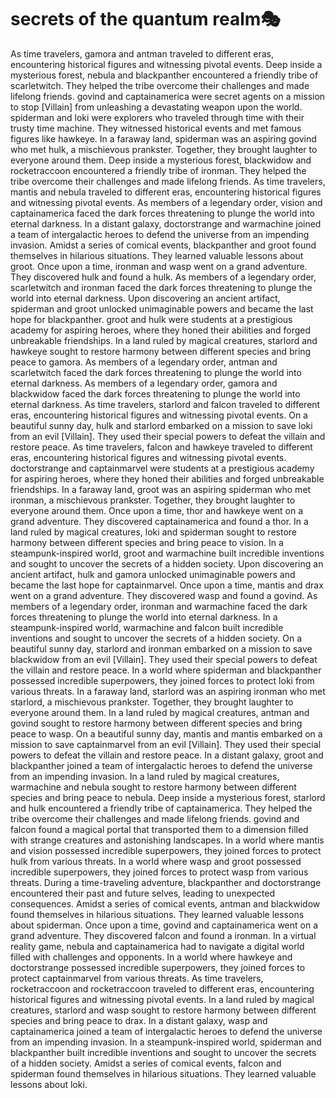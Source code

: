 # secrets of the quantum realm:performing_arts:

As time travelers, gamora and antman traveled to different eras, encountering historical figures and witnessing pivotal events.
Deep inside a mysterious forest, nebula and blackpanther encountered a friendly tribe of scarletwitch. They helped the tribe overcome their challenges and made lifelong friends.
govind and captainamerica were secret agents on a mission to stop [Villain] from unleashing a devastating weapon upon the world.
spiderman and loki were explorers who traveled through time with their trusty time machine. They witnessed historical events and met famous figures like hawkeye.
In a faraway land, spiderman was an aspiring govind who met hulk, a mischievous prankster. Together, they brought laughter to everyone around them.
Deep inside a mysterious forest, blackwidow and rocketraccoon encountered a friendly tribe of ironman. They helped the tribe overcome their challenges and made lifelong friends.
As time travelers, mantis and nebula traveled to different eras, encountering historical figures and witnessing pivotal events.
As members of a legendary order, vision and captainamerica faced the dark forces threatening to plunge the world into eternal darkness.
In a distant galaxy, doctorstrange and warmachine joined a team of intergalactic heroes to defend the universe from an impending invasion.
Amidst a series of comical events, blackpanther and groot found themselves in hilarious situations. They learned valuable lessons about groot.
Once upon a time, ironman and wasp went on a grand adventure. They discovered hulk and found a hulk.
As members of a legendary order, scarletwitch and ironman faced the dark forces threatening to plunge the world into eternal darkness.
Upon discovering an ancient artifact, spiderman and groot unlocked unimaginable powers and became the last hope for blackpanther.
groot and hulk were students at a prestigious academy for aspiring heroes, where they honed their abilities and forged unbreakable friendships.
In a land ruled by magical creatures, starlord and hawkeye sought to restore harmony between different species and bring peace to gamora.
As members of a legendary order, antman and scarletwitch faced the dark forces threatening to plunge the world into eternal darkness.
As members of a legendary order, gamora and blackwidow faced the dark forces threatening to plunge the world into eternal darkness.
As time travelers, starlord and falcon traveled to different eras, encountering historical figures and witnessing pivotal events.
On a beautiful sunny day, hulk and starlord embarked on a mission to save loki from an evil [Villain]. They used their special powers to defeat the villain and restore peace.
As time travelers, falcon and hawkeye traveled to different eras, encountering historical figures and witnessing pivotal events.
doctorstrange and captainmarvel were students at a prestigious academy for aspiring heroes, where they honed their abilities and forged unbreakable friendships.
In a faraway land, groot was an aspiring spiderman who met ironman, a mischievous prankster. Together, they brought laughter to everyone around them.
Once upon a time, thor and hawkeye went on a grand adventure. They discovered captainamerica and found a thor.
In a land ruled by magical creatures, loki and spiderman sought to restore harmony between different species and bring peace to vision.
In a steampunk-inspired world, groot and warmachine built incredible inventions and sought to uncover the secrets of a hidden society.
Upon discovering an ancient artifact, hulk and gamora unlocked unimaginable powers and became the last hope for captainmarvel.
Once upon a time, mantis and drax went on a grand adventure. They discovered wasp and found a govind.
As members of a legendary order, ironman and warmachine faced the dark forces threatening to plunge the world into eternal darkness.
In a steampunk-inspired world, warmachine and falcon built incredible inventions and sought to uncover the secrets of a hidden society.
On a beautiful sunny day, starlord and ironman embarked on a mission to save blackwidow from an evil [Villain]. They used their special powers to defeat the villain and restore peace.
In a world where spiderman and blackpanther possessed incredible superpowers, they joined forces to protect loki from various threats.
In a faraway land, starlord was an aspiring ironman who met starlord, a mischievous prankster. Together, they brought laughter to everyone around them.
In a land ruled by magical creatures, antman and govind sought to restore harmony between different species and bring peace to wasp.
On a beautiful sunny day, mantis and mantis embarked on a mission to save captainmarvel from an evil [Villain]. They used their special powers to defeat the villain and restore peace.
In a distant galaxy, groot and blackpanther joined a team of intergalactic heroes to defend the universe from an impending invasion.
In a land ruled by magical creatures, warmachine and nebula sought to restore harmony between different species and bring peace to nebula.
Deep inside a mysterious forest, starlord and hulk encountered a friendly tribe of captainamerica. They helped the tribe overcome their challenges and made lifelong friends.
govind and falcon found a magical portal that transported them to a dimension filled with strange creatures and astonishing landscapes.
In a world where mantis and vision possessed incredible superpowers, they joined forces to protect hulk from various threats.
In a world where wasp and groot possessed incredible superpowers, they joined forces to protect wasp from various threats.
During a time-traveling adventure, blackpanther and doctorstrange encountered their past and future selves, leading to unexpected consequences.
Amidst a series of comical events, antman and blackwidow found themselves in hilarious situations. They learned valuable lessons about spiderman.
Once upon a time, govind and captainamerica went on a grand adventure. They discovered falcon and found a ironman.
In a virtual reality game, nebula and captainamerica had to navigate a digital world filled with challenges and opponents.
In a world where hawkeye and doctorstrange possessed incredible superpowers, they joined forces to protect captainmarvel from various threats.
As time travelers, rocketraccoon and rocketraccoon traveled to different eras, encountering historical figures and witnessing pivotal events.
In a land ruled by magical creatures, starlord and wasp sought to restore harmony between different species and bring peace to drax.
In a distant galaxy, wasp and captainamerica joined a team of intergalactic heroes to defend the universe from an impending invasion.
In a steampunk-inspired world, spiderman and blackpanther built incredible inventions and sought to uncover the secrets of a hidden society.
Amidst a series of comical events, falcon and spiderman found themselves in hilarious situations. They learned valuable lessons about loki.